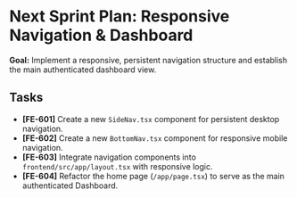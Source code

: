# Next Sprint Plan: Responsive Navigation & Dashboard

**Goal:** Implement a responsive, persistent navigation structure and establish the main authenticated dashboard view.

## Tasks

*   **[FE-601]** Create a new `SideNav.tsx` component for persistent desktop navigation.
*   **[FE-602]** Create a new `BottomNav.tsx` component for responsive mobile navigation.
*   **[FE-603]** Integrate navigation components into `frontend/src/app/layout.tsx` with responsive logic.
*   **[FE-604]** Refactor the home page (`/app/page.tsx`) to serve as the main authenticated Dashboard.